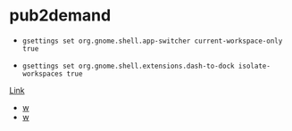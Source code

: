 # pub2demand
- ```
  gsettings set org.gnome.shell.app-switcher current-workspace-only true
  ```
- ```
  gsettings set org.gnome.shell.extensions.dash-to-dock isolate-workspaces true
  ```

<a href="https://ora.sh/misty-blush-ajvu/my-pda" target="_blank" rel="noopener noreferrer" onclick="window.open(this.href,'_blank','noopener,noreferrer,webkitPrivateBrowsing'); return false;">Link</a>
- [w](https://ora.sh/misty-blush-ajvu/my-pda)
- [w](https://chat.chatgptdemo.net/)
